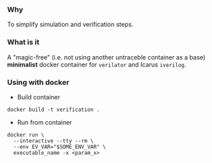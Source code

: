 ### Why

To simplify simulation and verification steps.

### What is it

A "magic-free" (i.e. not using another untraceble container as a base) 
**minimalist** docker container for `verilator` and Icarus `iverilog`.

### Using with docker

* Build container

```
docker build -t verification .
```

* Run from container

```
docker run \
  --interactive --tty --rm \
  --env EV_VAR="$SOME_ENV_VAR" \
  executable_name -x <param_x>
```
